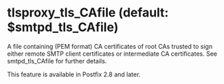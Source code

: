 # tlsproxy_tls_CAfile (default: $smtpd_tls_CAfile)
 A file containing (PEM format) CA certificates of root CAs
trusted to sign either remote SMTP client certificates or intermediate
CA certificates. See smtpd\_tls\_CAfile for further details. 


 This feature is available in Postfix 2.8 and later. 


